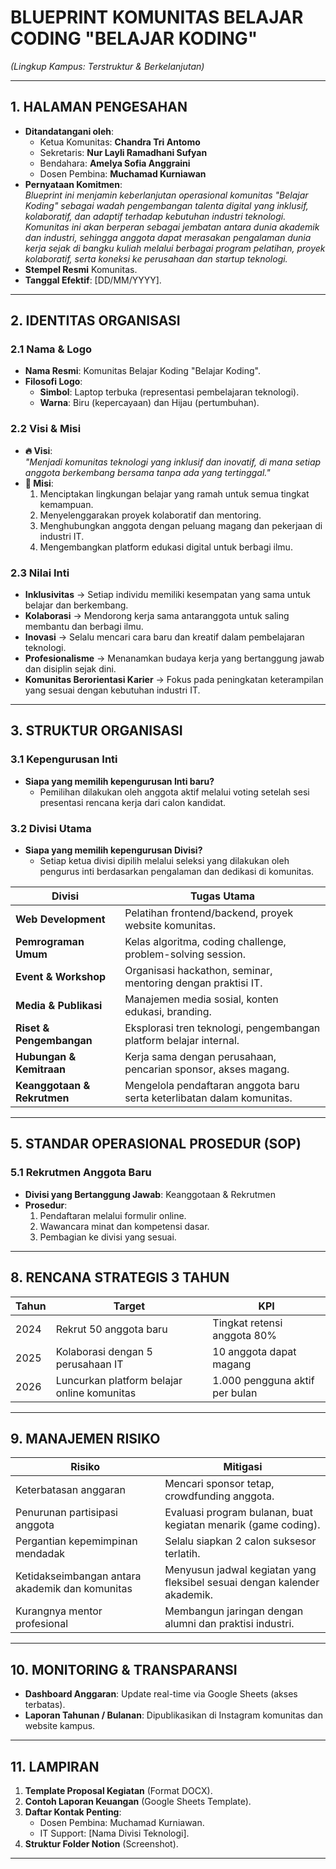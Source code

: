 # **BLUEPRINT KOMUNITAS BELAJAR CODING "BELAJAR KODING"**  
*(Lingkup Kampus: Terstruktur & Berkelanjutan)*  

---

## **1. HALAMAN PENGESAHAN**  
- **Ditandatangani oleh**:  
  - Ketua Komunitas: **Chandra Tri Antomo**  
  - Sekretaris: **Nur Layli Ramadhani Sufyan**  
  - Bendahara: **Amelya Sofia Anggraini**  
  - Dosen Pembina: **Muchamad Kurniawan**  
- **Pernyataan Komitmen**:  
  *Blueprint ini menjamin keberlanjutan operasional komunitas "Belajar Koding" sebagai wadah pengembangan talenta digital yang inklusif, kolaboratif, dan adaptif terhadap kebutuhan industri teknologi. Komunitas ini akan berperan sebagai jembatan antara dunia akademik dan industri, sehingga anggota dapat merasakan pengalaman dunia kerja sejak di bangku kuliah melalui berbagai program pelatihan, proyek kolaboratif, serta koneksi ke perusahaan dan startup teknologi.*  
- **Stempel Resmi** Komunitas.  
- **Tanggal Efektif**: [DD/MM/YYYY].  

---

## **2. IDENTITAS ORGANISASI**  
### **2.1 Nama & Logo**  
- **Nama Resmi**: Komunitas Belajar Koding "Belajar Koding".  
- **Filosofi Logo**:  
  - **Simbol**: Laptop terbuka (representasi pembelajaran teknologi).  
  - **Warna**: Biru (kepercayaan) dan Hijau (pertumbuhan).  

### **2.2 Visi & Misi**  
- **🔥 Visi**:  
  *"Menjadi komunitas teknologi yang inklusif dan inovatif, di mana setiap anggota berkembang bersama tanpa ada yang tertinggal."*  
- **🚀 Misi**:  
  1. Menciptakan lingkungan belajar yang ramah untuk semua tingkat kemampuan.  
  2. Menyelenggarakan proyek kolaboratif dan mentoring.  
  3. Menghubungkan anggota dengan peluang magang dan pekerjaan di industri IT.  
  4. Mengembangkan platform edukasi digital untuk berbagi ilmu.  

### **2.3 Nilai Inti**  
- **Inklusivitas** → Setiap individu memiliki kesempatan yang sama untuk belajar dan berkembang.  
- **Kolaborasi** → Mendorong kerja sama antaranggota untuk saling membantu dan berbagi ilmu.  
- **Inovasi** → Selalu mencari cara baru dan kreatif dalam pembelajaran teknologi.  
- **Profesionalisme** → Menanamkan budaya kerja yang bertanggung jawab dan disiplin sejak dini.  
- **Komunitas Berorientasi Karier** → Fokus pada peningkatan keterampilan yang sesuai dengan kebutuhan industri IT.  

---

## **3. STRUKTUR ORGANISASI**  
### **3.1 Kepengurusan Inti**  
- **Siapa yang memilih kepengurusan Inti baru?**  
  - Pemilihan dilakukan oleh anggota aktif melalui voting setelah sesi presentasi rencana kerja dari calon kandidat.  

### **3.2 Divisi Utama**  
- **Siapa yang memilih kepengurusan Divisi?**  
  - Setiap ketua divisi dipilih melalui seleksi yang dilakukan oleh pengurus inti berdasarkan pengalaman dan dedikasi di komunitas.  

| **Divisi**              | **Tugas Utama**                                                                  |  
|--------------------------|--------------------------------------------------------------------------------|  
| **Web Development**      | Pelatihan frontend/backend, proyek website komunitas.                          |  
| **Pemrograman Umum**     | Kelas algoritma, coding challenge, problem-solving session.                    |  
| **Event & Workshop**     | Organisasi hackathon, seminar, mentoring dengan praktisi IT.                   |  
| **Media & Publikasi**    | Manajemen media sosial, konten edukasi, branding.                              |  
| **Riset & Pengembangan** | Eksplorasi tren teknologi, pengembangan platform belajar internal.             |  
| **Hubungan & Kemitraan** | Kerja sama dengan perusahaan, pencarian sponsor, akses magang.                 |  
| **Keanggotaan & Rekrutmen** | Mengelola pendaftaran anggota baru serta keterlibatan dalam komunitas.     |  

---

## **5. STANDAR OPERASIONAL PROSEDUR (SOP)**  
### **5.1 Rekrutmen Anggota Baru**  
- **Divisi yang Bertanggung Jawab**: Keanggotaan & Rekrutmen  
- **Prosedur**:  
  1. Pendaftaran melalui formulir online.  
  2. Wawancara minat dan kompetensi dasar.  
  3. Pembagian ke divisi yang sesuai.  

---

## **8. RENCANA STRATEGIS 3 TAHUN**  
| **Tahun** | **Target**                                      | **KPI**                          |  
|-----------|------------------------------------------------|-----------------------------------|  
| 2024      | Rekrut 50 anggota baru                         | Tingkat retensi anggota 80%      |  
| 2025      | Kolaborasi dengan 5 perusahaan IT              | 10 anggota dapat magang          |  
| 2026      | Luncurkan platform belajar online komunitas    | 1.000 pengguna aktif per bulan   |  

---

## **9. MANAJEMEN RISIKO**  
| **Risiko**                     | **Mitigasi**                                  |  
|--------------------------------|-----------------------------------------------|  
| Keterbatasan anggaran          | Mencari sponsor tetap, crowdfunding anggota.  |  
| Penurunan partisipasi anggota  | Evaluasi program bulanan, buat kegiatan menarik (game coding). |  
| Pergantian kepemimpinan mendadak | Selalu siapkan 2 calon suksesor terlatih.     |  
| Ketidakseimbangan antara akademik dan komunitas | Menyusun jadwal kegiatan yang fleksibel sesuai dengan kalender akademik. |  
| Kurangnya mentor profesional   | Membangun jaringan dengan alumni dan praktisi industri. |  

---

## **10. MONITORING & TRANSPARANSI**  
- **Dashboard Anggaran**: Update real-time via Google Sheets (akses terbatas).  
- **Laporan Tahunan / Bulanan**: Dipublikasikan di Instagram komunitas dan website kampus.  

---

## **11. LAMPIRAN**  
1. **Template Proposal Kegiatan** (Format DOCX).  
2. **Contoh Laporan Keuangan** (Google Sheets Template).  
3. **Daftar Kontak Penting**:  
   - Dosen Pembina: Muchamad Kurniawan.  
   - IT Support: [Nama Divisi Teknologi].  
4. **Struktur Folder Notion** (Screenshot).  

---
